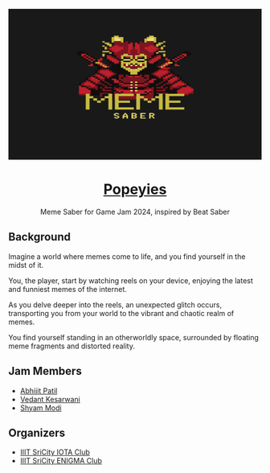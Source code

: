 <a href="Meme Saber"> <img src="https://github.com/InventedSarawak/Popeyies/blob/main/rimberio%20(2).png" height="300" width="1080"> </a>

<h1 align="center"> <a href="">Popeyies</a> </h1>

<p align="center">Meme Saber for Game Jam 2024, inspired by Beat Saber</p>

## Background
Imagine a world where memes come to life, and you find yourself in the midst of it.

You, the player, start by watching reels on your device, enjoying the latest and funniest memes of the internet.

As you delve deeper into the reels, an unexpected glitch occurs, transporting you from your world to the vibrant and chaotic realm of memes.

You find yourself standing in an otherworldly space, surrounded by floating meme fragments and distorted reality.

## Jam Members

- [Abhijit Patil](https://github.com/abhijit-23blaze/)
- [Vedant Kesarwani](https://github.com/InventedSarawak/)
- [Shyam Modi](https://github.com/shyxmzYU/)


## Organizers

- [IIIT SriCity IOTA Club](https://www.linkedin.com/company/iota-iiits/)
- [IIIT SriCity ENIGMA Club](https://github.com/Enigma-IIITS/)
